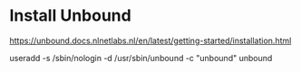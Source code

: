 # Install Unbound

https://unbound.docs.nlnetlabs.nl/en/latest/getting-started/installation.html


useradd -s /sbin/nologin -d /usr/sbin/unbound -c "unbound" unbound
